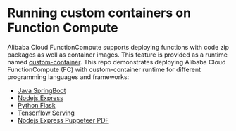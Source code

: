 # Running custom containers on Function Compute

Alibaba Cloud FunctionCompute supports deploying functions with code zip packages as well as container images. This feature is provided as a runtime named [custom-container](https://www.alibabacloud.com/help/doc-detail/179368.htm).
This repo demonstrates deploying Alibaba Cloud FunctionCompute (FC) with custom-container runtime for different programming languages and frameworks:

* [Java SpringBoot](java-springboot/)
* [Nodejs Express](nodejs-express/)
* [Python Flask](python-flask/)
* [Tensorflow Serving](tensorflow-serving/)
* [Nodejs Express Puppeteer PDF](puppeteer-pdf/)

